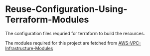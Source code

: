 # Reuse-Configuration-Using-Terraform-Modules
The configuration files requried for terraform to build the resources.


The modules required for this project are fetched from
[AWS-VPC-Infrastructure-Modules](https://github.com/sreehariskumar/AWS-VPC-Infrastructure-Modules)
